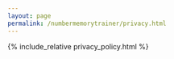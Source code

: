 ```yaml
---
layout: page
permalink: /numbermemorytrainer/privacy.html
---
```


{% include_relative privacy_policy.html %}
